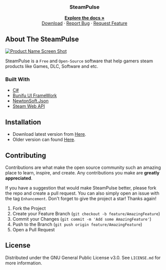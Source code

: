 <h3 align="center">SteamPulse</h3>
 
  <p align="center">
    <a href="https://github.com/amirhoseindavat/SteamPulse#readme"><strong>Explore the docs »</strong></a>
    <br />
    <a href="https://github.com/amirhoseindavat/SteamPulse/edit/main/README.md#installation">Download</a>
    ·
    <a href="https://github.com/amirhoseindavat/SteamPulse/issues">Report Bug</a>
    ·
    <a href="https://github.com/amirhoseindavat/SteamPulse/issues">Request Feature</a>
  </p>
</div>

## About The SteamPulse

[![Product Name Screen Shot][product-screenshot]](https://CodeMage.ir)

SteamPulse is a `Free` and `Open-Source` software that help gamers steam products like Games, DLC, Software and etc.

<!--<p align="right">(<a href="#top">back to top</a>)</p>-->

### Built With

* [C#](https://docs.microsoft.com/en-us/dotnet/csharp)
* [Bunifu UI FrameWork](https://bunifuframework.com/)
* [NewtonSoft.Json](https://www.newtonsoft.com/json)
* [Steam Web API](https://partner.steamgames.com/doc/webapi_overview)

<!--### Prerequisites-->
## Installation

* Download latest version from [Here](https://cdn.codemage.ir/Projects/SteamPulse/Download/Latest). 
* Older version can found [Here](https://cdn.codemage.ir/Projects/SteamPulse/Download/OldVersions/).

<!-- ROADMAP 
## Roadmap

[ ] Feature 1

See the [open issues](https://github.com/amirhoseindavat/SteamPulse/issues) for a full list of proposed features (and known issues).-->

## Contributing

Contributions are what make the open source community such an amazing place to learn, inspire, and create. Any contributions you make are **greatly appreciated**.

If you have a suggestion that would make SteamPulse better, please fork the repo and create a pull request. You can also simply open an issue with the tag `Enhancement`.
Don't forget to give the project a star! Thanks again!

1. Fork the Project
2. Create your Feature Branch (`git checkout -b feature/AmazingFeature`)
3. Commit your Changes (`git commit -m 'Add some AmazingFeature'`)
4. Push to the Branch (`git push origin feature/AmazingFeature`)
5. Open a Pull Request

## License

Distributed under the GNU General Public License v3.0. See `LICENSE.md` for more information.


<!-- MARKDOWN LINKS & IMAGES -->

[product-screenshot]: https://cdn.codemage.ir/Projects/SteamPulse/ScreenShots/1.png
